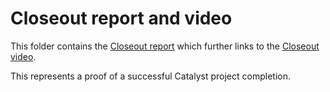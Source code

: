 # Closeout report and video

This folder contains the [Closeout report](./Project%20Closeout%20Report.pdf)
which further links to the [Closeout video](https://youtu.be/n_98dRM6vB4).

This represents a proof of a successful Catalyst project completion.

